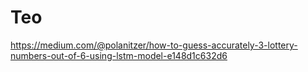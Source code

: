 # Teo

https://medium.com/@polanitzer/how-to-guess-accurately-3-lottery-numbers-out-of-6-using-lstm-model-e148d1c632d6
